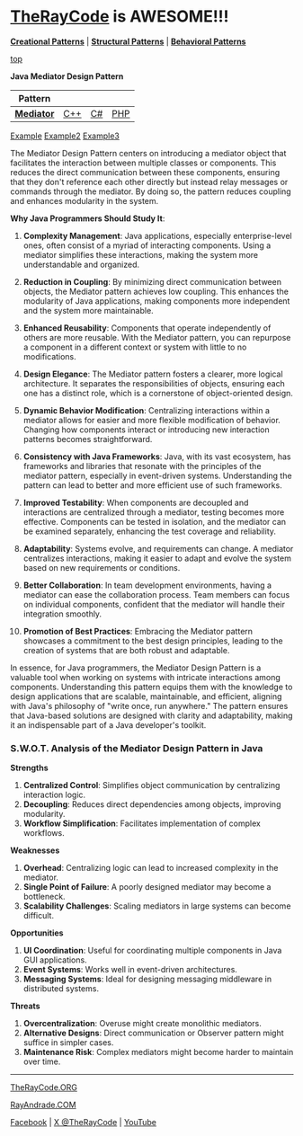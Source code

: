 # [TheRayCode](../../../README.md) is AWESOME!!!

**[Creational Patterns](../../Creational/README.md)** | **[Structural Patterns](../../Structural/README.md)** | **[Behavioral Patterns](../README.md)**

[top](../README.md)

**Java Mediator Design Pattern**

|Pattern|   |   |   |
|---|---|---|---|
| [**Mediator**](README.md) | [C++](../../../CPP/Behavioral/Mediator/README.md) | [C#](../../../Csharp/Behavioral/Mediator/README.md) | [PHP](../../../PHP/Behavioral/Mediator/README.md) |

[Example](MR0/README.md) [Example2](MR2/README.md) [Example3](MR3/README.md)

The Mediator Design Pattern centers on introducing a mediator object that facilitates the interaction between multiple classes or components. This reduces the direct communication between these components, ensuring that they don't reference each other directly but instead relay messages or commands through the mediator. By doing so, the pattern reduces coupling and enhances modularity in the system.

**Why Java Programmers Should Study It**:

1. **Complexity Management**: Java applications, especially enterprise-level ones, often consist of a myriad of interacting components. Using a mediator simplifies these interactions, making the system more understandable and organized.

2. **Reduction in Coupling**: By minimizing direct communication between objects, the Mediator pattern achieves low coupling. This enhances the modularity of Java applications, making components more independent and the system more maintainable.

3. **Enhanced Reusability**: Components that operate independently of others are more reusable. With the Mediator pattern, you can repurpose a component in a different context or system with little to no modifications.

4. **Design Elegance**: The Mediator pattern fosters a clearer, more logical architecture. It separates the responsibilities of objects, ensuring each one has a distinct role, which is a cornerstone of object-oriented design.

5. **Dynamic Behavior Modification**: Centralizing interactions within a mediator allows for easier and more flexible modification of behavior. Changing how components interact or introducing new interaction patterns becomes straightforward.

6. **Consistency with Java Frameworks**: Java, with its vast ecosystem, has frameworks and libraries that resonate with the principles of the mediator pattern, especially in event-driven systems. Understanding the pattern can lead to better and more efficient use of such frameworks.

7. **Improved Testability**: When components are decoupled and interactions are centralized through a mediator, testing becomes more effective. Components can be tested in isolation, and the mediator can be examined separately, enhancing the test coverage and reliability.

8. **Adaptability**: Systems evolve, and requirements can change. A mediator centralizes interactions, making it easier to adapt and evolve the system based on new requirements or conditions.

9. **Better Collaboration**: In team development environments, having a mediator can ease the collaboration process. Team members can focus on individual components, confident that the mediator will handle their integration smoothly.

10. **Promotion of Best Practices**: Embracing the Mediator pattern showcases a commitment to the best design principles, leading to the creation of systems that are both robust and adaptable.

In essence, for Java programmers, the Mediator Design Pattern is a valuable tool when working on systems with intricate interactions among components. Understanding this pattern equips them with the knowledge to design applications that are scalable, maintainable, and efficient, aligning with Java's philosophy of "write once, run anywhere." The pattern ensures that Java-based solutions are designed with clarity and adaptability, making it an indispensable part of a Java developer's toolkit.


### **S.W.O.T. Analysis of the Mediator Design Pattern in Java**

**Strengths**  
1. **Centralized Control**: Simplifies object communication by centralizing interaction logic.  
2. **Decoupling**: Reduces direct dependencies among objects, improving modularity.  
3. **Workflow Simplification**: Facilitates implementation of complex workflows.

**Weaknesses**  
1. **Overhead**: Centralizing logic can lead to increased complexity in the mediator.  
2. **Single Point of Failure**: A poorly designed mediator may become a bottleneck.  
3. **Scalability Challenges**: Scaling mediators in large systems can become difficult.

**Opportunities**  
1. **UI Coordination**: Useful for coordinating multiple components in Java GUI applications.  
2. **Event Systems**: Works well in event-driven architectures.  
3. **Messaging Systems**: Ideal for designing messaging middleware in distributed systems.

**Threats**  
1. **Overcentralization**: Overuse might create monolithic mediators.  
2. **Alternative Designs**: Direct communication or Observer pattern might suffice in simpler cases.  
3. **Maintenance Risk**: Complex mediators might become harder to maintain over time.

---


[TheRayCode.ORG](https://www.TheRayCode.org)

[RayAndrade.COM](https://www.RayAndrade.com)

[Facebook](https://www.facebook.com/TheRayCode/) | [X @TheRayCode](https://www.x.com/TheRayCode/) | [YouTube](https://www.youtube.com/TheRayCode/)
